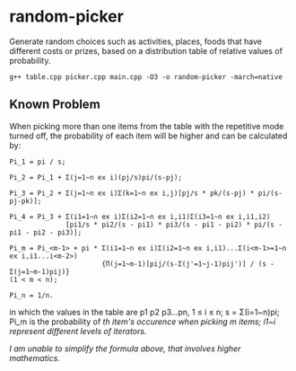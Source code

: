 # random-picker
Generate random choices such as activities, places, foods that have different costs or prizes, based on a distribution table of relative values of probability.
```
g++ table.cpp picker.cpp main.cpp -O3 -o random-picker -march=native
```
## Known Problem
When picking more than one items from the table with the repetitive mode turned off, the probability of each item will be higher and can be calculated by:
```
Pi_1 = pi / s;

Pi_2 = Pi_1 + Σ(j=1~n ex i)(pj/s)pi/(s-pj);

Pi_3 = Pi_2 + Σ(j=1~n ex i)Σ(k=1~n ex i,j)[pj/s * pk/(s-pj) * pi/(s-pj-pk)];

Pi_4 = Pi_3 + Σ(i1=1~n ex i)Σ(i2=1~n ex i,i1)Σ(i3=1~n ex i,i1,i2)
              [pi1/s * pi2/(s - pi1) * pi3/(s - pi1 - pi2) * pi/(s - pi1 - pi2 - pi3)];

Pi_m = Pi_<m-1> + pi * Σ(i1=1~n ex i)Σ(i2=1~n ex i,i1)...Σ(i<m-1>=1~n ex i,i1...i<m-2>)
                       {Π(j=1~m-1)[pij/(s-Σ(j'=1~j-1)pij')] / (s - Σ(j=1~m-1)pij)}
(1 < m < n);

Pi_n = 1/n.
```
in which the values in the table are p1 p2 p3...pn, 1 ≤ i ≤ n; s = Σ(i=1~n)pi; Pi_m is the probability of <i>th item's occurence when picking m items; i1~i<m-1> represent different levels of iterators.

I am unable to simplify the formula above, that involves higher mathematics.

